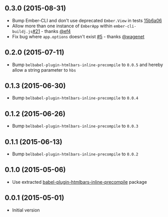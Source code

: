 ## 0.3.0 (2015-08-31)

- Bump Ember-CLI and don't use deprecated `Ember.View` in tests [15b6a06](https://github.com/pangratz/ember-cli-htmlbars-inline-precompile/commit/15b6a06d1ac4702e9431d6dcb3453da332e0d785)
- Allow more than one instance of `EmberApp` within `ember-cli-buildj.js`[#21](https://github.com/pangratz/ember-cli-htmlbars-inline-precompile/pull/21) - thanks [@ef4](https://github.com/ef4)
- Fix bug where `app.options` doesn't exist [#5](https://github.com/pangratz/ember-cli-htmlbars-inline-precompile/pull/5) - thanks [@wagenet](https://github.com/wagenet)

## 0.2.0 (2015-07-11)

- Bump `belbabel-plugin-htmlbars-inline-precompile` to `0.0.5` and hereby allow a string parameter to `hbs`

## 0.1.3 (2015-06-30)

- Bump `belbabel-plugin-htmlbars-inline-precompile` to `0.0.4`

## 0.1.2 (2015-06-26)

- Bump `belbabel-plugin-htmlbars-inline-precompile` to `0.0.3`

## 0.1.1 (2015-06-13)

- Bump `belbabel-plugin-htmlbars-inline-precompile` to `0.0.2`

## 0.1.0 (2015-05-06)

- Use extracted [babel-plugin-htmlbars-inline-precompile](https://github.com/pangratz/babel-plugin-htmlbars-inline-precompile) package

## 0.0.1 (2015-05-01)

- Initial version
